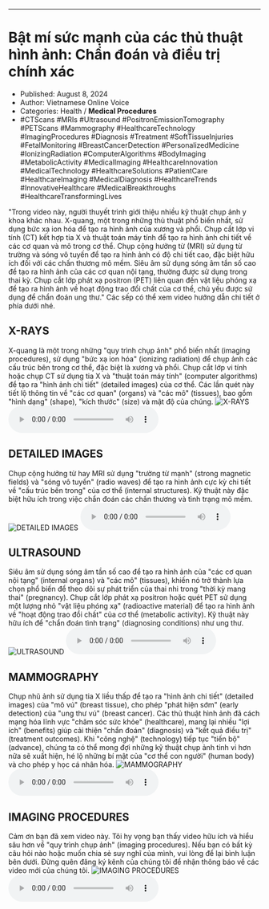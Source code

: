 
---

# Bật mí sức mạnh của các thủ thuật hình ảnh: Chẩn đoán và điều trị chính xác

- Published: August 8, 2024
- Author: Vietnamese Online Voice
- Categories: Health / **Medical Procedures**
- #CTScans #MRIs #Ultrasound #PositronEmissionTomography #PETScans #Mammography #HealthcareTechnology #ImagingProcedures #Diagnosis #Treatment #SoftTissueInjuries #FetalMonitoring #BreastCancerDetection #PersonalizedMedicine #IonizingRadiation #ComputerAlgorithms #BodyImaging #MetabolicActivity #MedicalImaging #HealthcareInnovation #MedicalTechnology #HealthcareSolutions #PatientCare #HealthcareImaging #MedicalDiagnosis #HealthcareTrends #InnovativeHealthcare #MedicalBreakthroughs #HealthcareTransformingLives

"Trong video này, người thuyết trình giới thiệu nhiều kỹ thuật chụp ảnh y khoa khác nhau. X-quang, một trong những thủ thuật phổ biến nhất, sử dụng bức xạ ion hóa để tạo ra hình ảnh của xương và phổi. Chụp cắt lớp vi tính (CT) kết hợp tia X và thuật toán máy tính để tạo ra hình ảnh chi tiết về các cơ quan và mô trong cơ thể. Chụp cộng hưởng từ (MRI) sử dụng từ trường và sóng vô tuyến để tạo ra hình ảnh có độ chi tiết cao, đặc biệt hữu ích đối với các chấn thương mô mềm. Siêu âm sử dụng sóng âm tần số cao để tạo ra hình ảnh của các cơ quan nội tạng, thường được sử dụng trong thai kỳ. Chụp cắt lớp phát xạ positron (PET) liên quan đến vật liệu phóng xạ để tạo ra hình ảnh về hoạt động trao đổi chất của cơ thể, chủ yếu được sử dụng để chẩn đoán ung thư." Các sếp có thể xem video hướng dẫn chi tiết ở phía dưới nhé.


## X-RAYS

X-quang là một trong những "quy trình chụp ảnh" phổ biến nhất (imaging procedures), sử dụng "bức xạ ion hóa" (ionizing radiation) để chụp ảnh các cấu trúc bên trong cơ thể, đặc biệt là xương và phổi. Chụp cắt lớp vi tính hoặc chụp CT sử dụng tia X và "thuật toán máy tính" (computer algorithms) để tạo ra "hình ảnh chi tiết" (detailed images) của cơ thể. Các lần quét này tiết lộ thông tin về "các cơ quan" (organs) và "các mô" (tissues), bao gồm "hình dạng" (shape), "kích thước" (size) và mật độ của chúng.
![X-RAYS](https://http-archiver-apis-production-80.schnworks.com/storage/images/transitions/2024-08-08/transition--19188801857-Montserrat-Black-283593.jpg)
<audio controls>
    <source src="https://http-archiver-apis-production-80.schnworks.com/storage/storage/audio/file-13957483415.mp3" type="audio/mpeg">
</audio>



## DETAILED IMAGES

Chụp cộng hưởng từ hay MRI sử dụng "trường từ mạnh" (strong magnetic fields) và "sóng vô tuyến" (radio waves) để tạo ra hình ảnh cực kỳ chi tiết về "cấu trúc bên trong" của cơ thể (internal structures). Kỹ thuật này đặc biệt hữu ích trong việc chẩn đoán các chấn thương và tình trạng mô mềm.
![DETAILED IMAGES](https://http-archiver-apis-production-80.schnworks.com/storage/images/transitions/2024-08-08/transition-24994321006-Montserrat-Medium-880E4F.jpg)
<audio controls>
    <source src="https://http-archiver-apis-production-80.schnworks.com/storage/storage/audio/file-37685113239.mp3" type="audio/mpeg">
</audio>



## ULTRASOUND

Siêu âm sử dụng sóng âm tần số cao để tạo ra hình ảnh của "các cơ quan nội tạng" (internal organs) và "các mô" (tissues), khiến nó trở thành lựa chọn phổ biến để theo dõi sự phát triển của thai nhi trong "thời kỳ mang thai" (pregnancy). Chụp cắt lớp phát xạ positron hoặc quét PET sử dụng một lượng nhỏ "vật liệu phóng xạ" (radioactive material) để tạo ra hình ảnh về "hoạt động trao đổi chất" của cơ thể (metabolic activity). Kỹ thuật này hữu ích để "chẩn đoán tình trạng" (diagnosing conditions) như ung thư.
![ULTRASOUND](https://http-archiver-apis-production-80.schnworks.com/storage/images/transitions/2024-08-08/transition--22122881415-Montserrat-Medium-303F9F.jpg)
<audio controls>
    <source src="https://http-archiver-apis-production-80.schnworks.com/storage/storage/audio/file-28341235831.mp3" type="audio/mpeg">
</audio>



## MAMMOGRAPHY

Chụp nhũ ảnh sử dụng tia X liều thấp để tạo ra "hình ảnh chi tiết" (detailed images) của "mô vú" (breast tissue), cho phép "phát hiện sớm" (early detection) của "ung thư vú" (breast cancer). Các thủ thuật hình ảnh đã cách mạng hóa lĩnh vực "chăm sóc sức khỏe" (healthcare), mang lại nhiều "lợi ích" (benefits) giúp cải thiện "chẩn đoán" (diagnosis) và "kết quả điều trị" (treatment outcomes). Khi "công nghệ" (technology) tiếp tục "tiến bộ" (advance), chúng ta có thể mong đợi những kỹ thuật chụp ảnh tinh vi hơn nữa sẽ xuất hiện, hé lộ những bí mật của "cơ thể con người" (human body) và cho phép y học cá nhân hóa.
![MAMMOGRAPHY](https://http-archiver-apis-production-80.schnworks.com/storage/images/transitions/2024-08-08/transition-4876639332-Montserrat-Medium-880E4F.jpg)
<audio controls>
    <source src="https://http-archiver-apis-production-80.schnworks.com/storage/storage/audio/file-13381965182.mp3" type="audio/mpeg">
</audio>



## IMAGING PROCEDURES

Cảm ơn bạn đã xem video này. Tôi hy vọng bạn thấy video hữu ích và hiểu sâu hơn về "quy trình chụp ảnh" (imaging procedures). Nếu bạn có bất kỳ câu hỏi nào hoặc muốn chia sẻ suy nghĩ của mình, vui lòng để lại bình luận bên dưới. Đừng quên đăng ký kênh của chúng tôi để nhận thông báo về các video mới của chúng tôi.
![IMAGING PROCEDURES](https://http-archiver-apis-production-80.schnworks.com/storage/images/transitions/2024-08-08/transition--9650894282-Montserrat-Black-9C27B0.jpg)
<audio controls>
    <source src="https://http-archiver-apis-production-80.schnworks.com/storage/storage/audio/file-21360235585.mp3" type="audio/mpeg">
</audio>

